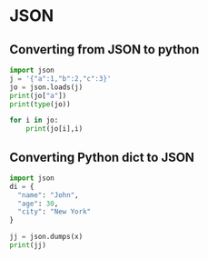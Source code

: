# JSON

## Converting from JSON to python

```python
import json
j = '{"a":1,"b":2,"c":3}'
jo = json.loads(j)
print(jo["a"])
print(type(jo))

for i in jo:
    print(jo[i],i)
```

## Converting Python dict to JSON

```python
import json
di = {
  "name": "John",
  "age": 30,
  "city": "New York"
}

jj = json.dumps(x)
print(jj)
```

